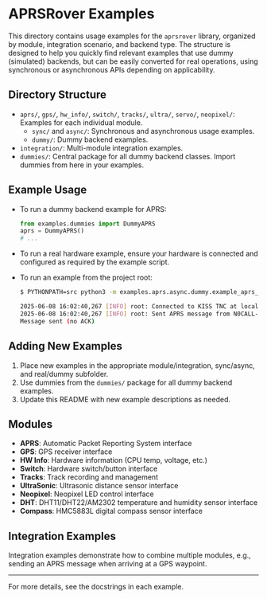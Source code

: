 # APRSRover Examples

This directory contains usage examples for the `aprsrover` library, organized by module, integration scenario, and backend type. The structure is designed to help you quickly find relevant examples that use dummy (simulated) backends, but can be easily converted for real operations, using synchronous or asynchronous APIs depending on applicability.

## Directory Structure

- `aprs/`, `gps/`, `hw_info/`, `switch/`, `tracks/`, `ultra/`, `servo/`, `neopixel/`: Examples for each individual module.
  - `sync/` and `async/`: Synchronous and asynchronous usage examples.
  - `dummy/`: Dummy backend examples.
- `integration/`: Multi-module integration examples.
- `dummies/`: Central package for all dummy backend classes. Import dummies from here in your examples.

## Example Usage

- To run a dummy backend example for APRS:
  ```python
  from examples.dummies import DummyAPRS
  aprs = DummyAPRS()
  # ...
  ```
- To run a real hardware example, ensure your hardware is connected and configured as required by the example script.

- To run an example from the project root:
  ```sh
  $ PYTHONPATH=src python3 -m examples.aprs.async.dummy.example_aprs_send_my_message_no_ack

  2025-06-08 16:02:40,267 [INFO] root: Connected to KISS TNC at localhost:8001
  2025-06-08 16:02:40,267 [INFO] root: Sent APRS message from N0CALL-1 to DEST-1: Hello, no ACK!
  Message sent (no ACK)
  ```

## Adding New Examples

1. Place new examples in the appropriate module/integration, sync/async, and real/dummy subfolder.
2. Use dummies from the `dummies/` package for all dummy backend examples.
3. Update this README with new example descriptions as needed.

## Modules

- **APRS**: Automatic Packet Reporting System interface
- **GPS**: GPS receiver interface
- **HW Info**: Hardware information (CPU temp, voltage, etc.)
- **Switch**: Hardware switch/button interface
- **Tracks**: Track recording and management
- **UltraSonic**: Ultrasonic distance sensor interface
- **Neopixel**: Neopixel LED control interface
- **DHT**: DHT11/DHT22/AM2302 temperature and humidity sensor interface
- **Compass**: HMC5883L digital compass sensor interface

## Integration Examples

Integration examples demonstrate how to combine multiple modules, e.g., sending an APRS message when arriving at a GPS waypoint.

---

For more details, see the docstrings in each example.
